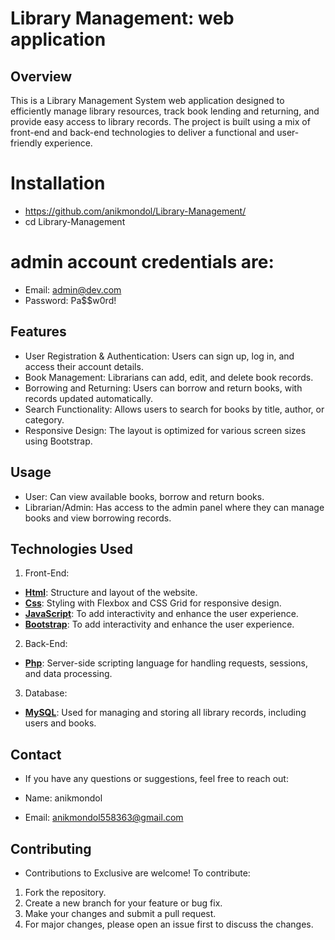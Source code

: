 # Library Management: web application

## Overview

This is a Library Management System web application designed to efficiently manage library resources, track book lending and returning, and provide easy access to library records. The project is built using a mix of front-end and back-end technologies to deliver a functional and user-friendly experience.

# Installation

- https://github.com/anikmondol/Library-Management/
- cd Library-Management


# admin account credentials are:

- Email: admin@dev.com
- Password: Pa$$w0rd!

## Features

- User Registration & Authentication: Users can sign up, log in, and access their account details.
- Book Management: Librarians can add, edit, and delete book records.
- Borrowing and Returning: Users can borrow and return books, with records updated automatically.
- Search Functionality: Allows users to search for books by title, author, or category.
- Responsive Design: The layout is optimized for various screen sizes using Bootstrap.



## Usage

- User: Can view available books, borrow and return books.
- Librarian/Admin: Has access to the admin panel where they can manage books and view borrowing records.


## Technologies Used

1. Front-End:

- **[Html](https://html.com/)**:  Structure and layout of the website.
- **[Css](https://www.w3.org/Style/CSS/)**:  Styling with Flexbox and CSS Grid for responsive design.
- **[JavaScript](https://www.javascript.com/)**: To add interactivity and enhance the user experience.
- **[Bootstrap](https://getbootstrap.com/)**: To add interactivity and enhance the user experience.


2. Back-End:

- **[Php](https://www.php.net/)**:  Server-side scripting language for handling requests, sessions, and data processing.


3. Database:

- **[MySQL](https://www.mysql.com/)**:  Used for managing and storing all library records, including users and books.


## Contact
- If you have any questions or suggestions, feel free to reach out:

- Name: anikmondol
- Email: anikmondol558363@gmail.com


## Contributing

- Contributions to Exclusive are welcome! To contribute:

1. Fork the repository.
2. Create a new branch for your feature or bug fix.
3. Make your changes and submit a pull request.
4. For major changes, please open an issue first to discuss the changes.
